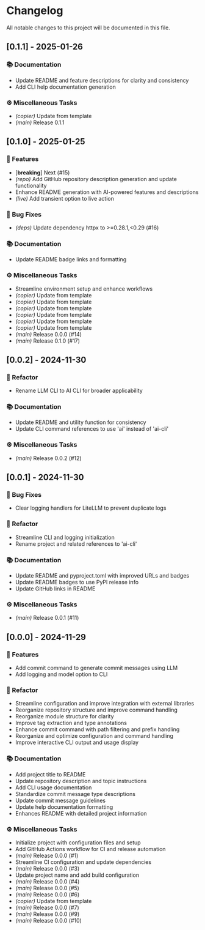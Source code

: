 # Changelog

All notable changes to this project will be documented in this file.

## [0.1.1] - 2025-01-26

### 📚 Documentation

- Update README and feature descriptions for clarity and consistency
- Add CLI help documentation generation

### ⚙️ Miscellaneous Tasks

- _(copier)_ Update from template
- _(main)_ Release 0.1.1

## [0.1.0] - 2025-01-25

### 🚀 Features

- [**breaking**] Next (#15)
- _(repo)_ Add GitHub repository description generation and update functionality
- Enhance README generation with AI-powered features and descriptions
- _(live)_ Add transient option to live action

### 🐛 Bug Fixes

- _(deps)_ Update dependency httpx to >=0.28.1,<0.29 (#16)

### 📚 Documentation

- Update README badge links and formatting

### ⚙️ Miscellaneous Tasks

- Streamline environment setup and enhance workflows
- _(copier)_ Update from template
- _(copier)_ Update from template
- _(copier)_ Update from template
- _(copier)_ Update from template
- _(copier)_ Update from template
- _(copier)_ Update from template
- _(main)_ Release 0.0.0 (#14)
- _(main)_ Release 0.1.0 (#17)

## [0.0.2] - 2024-11-30

### 🚜 Refactor

- Rename LLM CLI to AI CLI for broader applicability

### 📚 Documentation

- Update README and utility function for consistency
- Update CLI command references to use 'ai' instead of 'ai-cli'

### ⚙️ Miscellaneous Tasks

- _(main)_ Release 0.0.2 (#12)

## [0.0.1] - 2024-11-30

### 🐛 Bug Fixes

- Clear logging handlers for LiteLLM to prevent duplicate logs

### 🚜 Refactor

- Streamline CLI and logging initialization
- Rename project and related references to 'ai-cli'

### 📚 Documentation

- Update README and pyproject.toml with improved URLs and badges
- Update README badges to use PyPI release info
- Update GitHub links in README

### ⚙️ Miscellaneous Tasks

- _(main)_ Release 0.0.1 (#11)

## [0.0.0] - 2024-11-29

### 🚀 Features

- Add commit command to generate commit messages using LLM
- Add logging and model option to CLI

### 🚜 Refactor

- Streamline configuration and improve integration with external libraries
- Reorganize repository structure and improve command handling
- Reorganize module structure for clarity
- Improve tag extraction and type annotations
- Enhance commit command with path filtering and prefix handling
- Reorganize and optimize configuration and command handling
- Improve interactive CLI output and usage display

### 📚 Documentation

- Add project title to README
- Update repository description and topic instructions
- Add CLI usage documentation
- Standardize commit message type descriptions
- Update commit message guidelines
- Update help documentation formatting
- Enhances README with detailed project information

### ⚙️ Miscellaneous Tasks

- Initialize project with configuration files and setup
- Add GitHub Actions workflow for CI and release automation
- _(main)_ Release 0.0.0 (#1)
- Streamline CI configuration and update dependencies
- _(main)_ Release 0.0.0 (#3)
- Update project name and add build configuration
- _(main)_ Release 0.0.0 (#4)
- _(main)_ Release 0.0.0 (#5)
- _(main)_ Release 0.0.0 (#6)
- _(copier)_ Update from template
- _(main)_ Release 0.0.0 (#7)
- _(main)_ Release 0.0.0 (#9)
- _(main)_ Release 0.0.0 (#10)

<!-- generated by git-cliff -->

